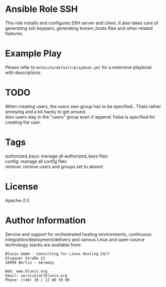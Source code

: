# Ansible Role SSH
This role installs and configures SSH server and client. It also takes care of generating ssh keypairs, generating known_hosts files and other related features.

# Example Play
Please refer to `molecule/default/playbook.yml` for a extensive playbook with descriptions.

# TODO
When creating users, the users own group has to be specified.. Thats rather annoying and a bit hacky to get around.  
Also users stay in the "users" group even if append: False is specified for creating the user.

# Tags
authorized_keys: manage all authorized_keys files  
config: manage all config files  
remove: remove users and groups set to absent

# License
Apache-2.0

# Author Information
Service and support for orchestrated hosting environments, continuous integration/deployment/delivery and various Linux
and open-source technology stacks are available from:

```
Blunix GmbH - Consulting for Linux Hosting 24/7
Glogauer Straße 21
10999 Berlin - Germany

Web: www.blunix.org
Email: service[at]blunix.org
Phone: (+49) 30 / 12 08 39 90
```
